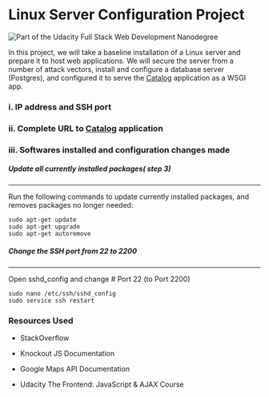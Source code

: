 # Linux Server Configuration Project
![Part of the Udacity Full Stack Web Development Nanodegree](https://img.shields.io/badge/Udacity-Full%20Stack%20Web%20Developer%20Nanodegree-lightgrey.svg)

In this project, we will take a baseline installation of a Linux server and prepare it to host web applications. We will secure the server from a number of attack vectors, install and configure a database server (Postgres), and configured it to serve the [Catalog] application as a WSGI app.

### i. IP address and SSH port

### ii. Complete URL to [Catalog] application

### iii. Softwares installed and configuration changes made

##### Update all currently installed packages( step 3)
___
Run the following commands to update currently installed packages, and removes packages no longer needed:
```
sudo apt-get update
sudo apt-get upgrade
sudo apt-get autoremove
```
#####  Change the SSH port from 22 to 2200
___
Open sshd_config and change # Port 22 (to Port 2200)
```
sudo nano /etc/ssh/sshd_config
sudo service ssh restart
```

### Resources Used
- StackOverflow
- Knockout JS Documentation
- Google Maps API Documentation
- Udacity The Frontend: JavaScript & AJAX Course

   [Catalog]: <https://github.com/oisbel/catalog-project.git>